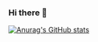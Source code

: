 ### Hi there 👋

[![Anurag's GitHub stats](https://github-readme-stats.vercel.app/api?username=philibea)](https://github.com/anuraghazra/github-readme-stats)


<!--
**philibea/philibea** is a ✨ _special_ ✨ repository because its `README.md` (this file) appears on your GitHub profile.

Here are some ideas to get you started:

- 🔭 I’m currently working on ...
- 🌱 I’m currently learning ...
- 👯 I’m looking to collaborate on ...
- 🤔 I’m looking for help with ...
- 💬 Ask me about ...
- 📫 How to reach me: ...
- 😄 Pronouns: ...
- ⚡ Fun fact: ...
-->
